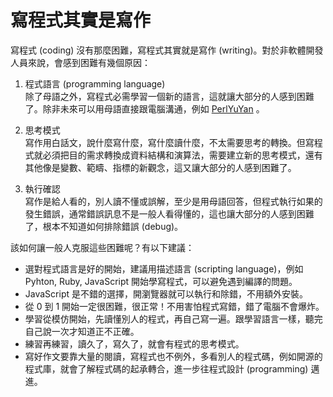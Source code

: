 # 寫程式其實是寫作

寫程式 (coding) 沒有那麼困難，寫程式其實就是寫作 (writing)。對於非軟體開發人員來說，會感到困難有幾個原因：

1. 程式語言 (programming language)<br>
除了母語之外，寫程式必需學習一個新的語言，這就讓大部分的人感到困難了。除非未來可以用母語直接跟電腦溝通，例如 [PerlYuYan](https://github.com/audreyt/lingua-sinica-perlyuyan) 。

2. 思考模式<br>
寫作用白話文，說什麼寫什麼，寫什麼讀什麼，不太需要思考的轉換。但寫程式就必須把目的需求轉換成資料結構和演算法，需要建立新的思考模式，還有其他像是變數、範疇、指標的新觀念，這又讓大部分的人感到困難了。

3. 執行確認<br>
寫作是給人看的，別人讀不懂或誤解，至少是用母語回答，但程式執行如果的發生錯誤，通常錯誤訊息不是一般人看得懂的，這也讓大部分的人感到困難了，根本不知道如何排除錯誤 (debug)。

該如何讓一般人克服這些困難呢？有以下建議：

* 選對程式語言是好的開始，建議用描述語言 (scripting language)，例如 Pyhton, Ruby, JavaScript 開始學寫程式，可以避免遇到編譯的問題。
* JavaScript 是不錯的選擇，開瀏覽器就可以執行和除錯，不用額外安裝。
* 從 0 到 1 開始一定很困難，很正常！不用害怕程式寫錯，錯了電腦不會爆炸。
* 學習從模仿開始，先讀懂別人的程式，再自己寫一遍。跟學習語言一樣，聽完自己說一次才知道正不正確。
* 練習再練習，讀久了，寫久了，就會有程式的思考模式。
* 寫好作文要靠大量的閱讀，寫程式也不例外，多看別人的程式碼，例如開源的程式庫，就會了解程式碼的起承轉合，進一步往程式設計 (programming) 邁進。
